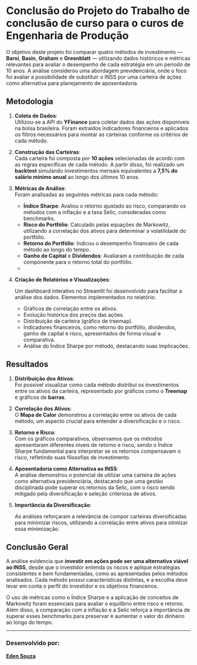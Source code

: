 # Conclusão do Projeto do Trabalho de conclusão de curso para o curos de Engenharia de Produção

O objetivo deste projeto foi comparar quatro métodos de investimento — **Barsi**, **Basin**, **Graham** e **Greenblatt** — utilizando dados históricos e métricas relevantes para avaliar o desempenho de cada estratégia em um período de 10 anos. A análise considerou uma abordagem previdenciária, onde o foco foi avaliar a possibilidade de substituir o INSS por uma carteira de ações como alternativa para planejamento de aposentadoria.

## Metodologia

1. **Coleta de Dados**:  
   Utilizou-se a API do **YFinance** para coletar dados das ações disponíveis na bolsa brasileira. Foram extraídos indicadores financeiros e aplicados os filtros necessários para montar as carteiras conforme os critérios de cada método.

2. **Construção das Carteiras**:  
   Cada carteira foi composta por **10 ações** selecionadas de acordo com as regras específicas de cada método. A partir disso, foi realizado um **backtest** simulando investimentos mensais equivalentes a **7,5% do salário mínimo anual** ao longo dos últimos 10 anos.

3. **Métricas de Análise**:  
   Foram analisadas as seguintes métricas para cada método:  
   - **Índice Sharpe**: Avaliou o retorno ajustado ao risco, comparando os métodos com a inflação e a taxa Selic, consideradas como benchmarks.  
   - **Risco do Portfólio**: Calculado pelas equações de Markowitz, utilizando a correlação dos ativos para determinar a volatilidade do portfólio.  
   - **Retorno do Portfólio**: Indicou o desempenho financeiro de cada método ao longo do tempo.  
   - **Ganho de Capital** e **Dividendos**: Avaliaram a contribuição de cada componente para o retorno total do portfólio.
   - 
4. **Criação de Relatórios e Visualizações**:

    Um dashboard interativo no Streamlit foi desenvolvido para facilitar a análise dos dados.
    Elementos implementados no relatório:
    - Gráficos de correlação entre os ativos.
    - Evolução histórica dos preços das ações.
    - Distribuição da carteira (gráfico de treemap).
    - Indicadores financeiros, como retorno do portfólio, dividendos, ganho de capital e risco, apresentados de forma visual e comparativa.
    - Análise do Índice Sharpe por método, destacando suas implicações.

## Resultados

1. **Distribuição dos Ativos**:  
   Foi possível visualizar como cada método distribui os investimentos entre os ativos da carteira, representado por gráficos como o **Treemap** e gráficos de **barras**.

2. **Correlação dos Ativos**:  
   O **Mapa de Calor** demonstrou a correlação entre os ativos de cada método, um aspecto crucial para entender a diversificação e o risco.

3. **Retorno e Risco**:  
   Com os gráficos comparativos, observamos que os métodos apresentaram diferentes níveis de retorno e risco, sendo o Índice Sharpe fundamental para interpretar se os retornos compensavam o risco, refletindo suas filosofias de investimento.

4. **Aposentadoria como Alternativa ao INSS**:  
   A análise demonstrou o potencial de utilizar uma carteira de ações como alternativa previdenciária, destacando que uma gestão disciplinada pode superar os retornos da Selic, com o risco sendo mitigado pela diversificação e seleção criteriosa de ativos.

5. **Importância da Diversificação**:

    As análises reforçaram a relevância de compor carteiras diversificadas para minimizar riscos, utilizando a correlação entre ativos para otimizar essa minimização.

## Conclusão Geral

A análise evidencia que **investir em ações pode ser uma alternativa viável ao INSS**, desde que o investidor entenda os riscos e aplique estratégias consistentes e bem fundamentadas, como as apresentadas pelos métodos analisados. Cada método possui características distintas, e a escolha deve levar em conta o perfil do investidor e os objetivos financeiros.

O uso de métricas como o Índice Sharpe e a aplicação de conceitos de Markowitz foram essenciais para avaliar o equilíbrio entre risco e retorno. Além disso, a comparação com a inflação e a Selic reforça a importância de superar esses benchmarks para preservar e aumentar o valor do dinheiro ao longo do tempo.

---

### Desenvolvido por:  
[**Eden Souza**](https://www.linkedin.com/in/eden-souza-dados/)  
